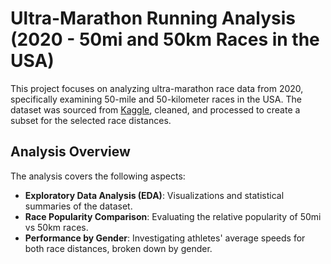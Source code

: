 # Ultra-Marathon Running Analysis (2020 - 50mi and 50km Races in the USA)

This project focuses on analyzing ultra-marathon race data from 2020, specifically examining 50-mile and 50-kilometer races in the USA. The dataset was sourced from [Kaggle](https://www.kaggle.com/datasets/aiaiaidavid/the-big-dataset-of-ultra-marathon-running/data), cleaned, and processed to create a subset for the selected race distances.

## Analysis Overview

The analysis covers the following aspects:

- **Exploratory Data Analysis (EDA)**: Visualizations and statistical summaries of the dataset.
- **Race Popularity Comparison**: Evaluating the relative popularity of 50mi vs 50km races.
- **Performance by Gender**: Investigating athletes' average speeds for both race distances, broken down by gender.
